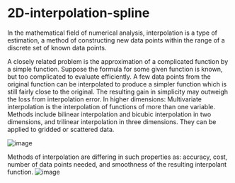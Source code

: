 # 2D-interpolation-spline
In the mathematical field of numerical analysis, interpolation is a type of estimation, a method of constructing new data points within the range of a discrete set of known data points.

A closely related problem is the approximation of a complicated function by a simple function. Suppose the formula for some given function is known, but too complicated to evaluate efficiently. A few data points from the original function can be interpolated to produce a simpler function which is still fairly close to the original. The resulting gain in simplicity may outweigh the loss from interpolation error.
In higher dimensions: Multivariate interpolation is the interpolation of functions of more than one variable. Methods include bilinear interpolation and bicubic interpolation in two dimensions, and trilinear interpolation in three dimensions. They can be applied to gridded or scattered data.

![image](https://user-images.githubusercontent.com/90917375/138879226-1f953101-3ad1-4a81-bb42-77854fdbd6e0.png)



Methods of interpolation are differing in such properties as: accuracy, cost, number of data points needed, and smoothness of the resulting interpolant function.
![image](https://user-images.githubusercontent.com/90917375/138879386-013d87ec-2718-4ba8-a597-bfccd5762eae.png)



